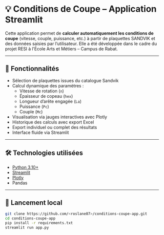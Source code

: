 # 💡 Conditions de Coupe – Application Streamlit

Cette application permet de **calculer automatiquement les conditions de coupe** (vitesse, couple, puissance, etc.) à partir de plaquettes SANDVIK et des données saisies par l’utilisateur. Elle a été développée dans le cadre du projet RESI à l'École Arts et Métiers – Campus de Rabat.

---

## 🧮 Fonctionnalités

- Sélection de plaquettes issues du catalogue Sandvik
- Calcul dynamique des paramètres :
  - Vitesse de rotation (`n`)
  - Épaisseur de copeau (`hex`)
  - Longueur d’arête engagée (`La`)
  - Puissance (`Pc`)
  - Couple (`Mc`)
- Visualisation via jauges interactives avec Plotly
- Historique des calculs avec export Excel
- Export individuel ou complet des résultats
- Interface fluide via Streamlit

---

## 🛠️ Technologies utilisées

- [Python 3.10+](https://www.python.org)
- [Streamlit](https://streamlit.io)
- [Plotly](https://plotly.com/python/)
- Pandas

---

## 🚀 Lancement local

```bash
git clone https://github.com/<roslane07>/conditions-coupe-app.git
cd conditions-coupe-app
pip install -r requirements.txt
streamlit run app.py
